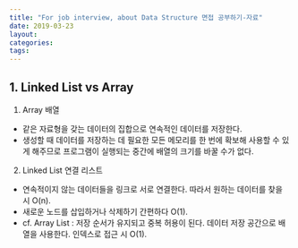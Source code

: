 ```yaml
---
title: "For job interview, about Data Structure 면접 공부하기-자료"
date: 2019-03-23
layout:
categories:
tags:
---
```



## 1. Linked List vs Array 
1) Array 배열
  - 같은 자료형을 갖는 데이터의 집합으로 연속적인 데이터를 저장한다.
  - 생성할 때 데이터를 저장하는 데 필요한 모든 메모리를 한 번에 확보해 사용할 수 있게 해주므로 프로그램이 실행되는 중간에 배열의 크기를 바꿀 수가 없다.
  
2) Linked List 연결 리스트
  - 연속적이지 않는 데이터들을 링크로 서로 연결한다. 따라서 원하는 데이터를 찾을 시 O(n).
  - 새로운 노드를 삽입하거나 삭제하기 간편하다 O(1).
  - cf. Array List : 저장 순서가 유지되고 중복 허용이 된다. 데이터 저장 공간으로 배열을 사용한다. 인덱스로 접근 시 O(1).
